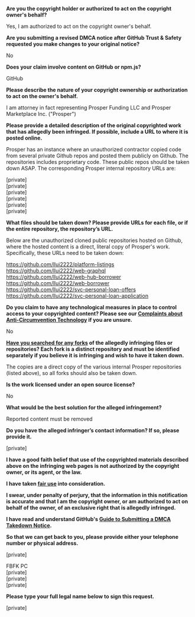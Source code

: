 **Are you the copyright holder or authorized to act on the copyright owner's behalf?**

Yes, I am authorized to act on the copyright owner's behalf.

**Are you submitting a revised DMCA notice after GitHub Trust & Safety requested you make changes to your original notice?**

No

**Does your claim involve content on GitHub or npm.js?**

GitHub

**Please describe the nature of your copyright ownership or authorization to act on the owner's behalf.**

I am attorney in fact representing Prosper Funding LLC and Prosper Marketplace Inc. ("Prosper")

**Please provide a detailed description of the original copyrighted work that has allegedly been infringed. If possible, include a URL to where it is posted online.**

Prosper has an instance where an unauthorized contractor copied code from several private Github repos and posted them publicly on Github. The repositories includes proprietary code. These public repos should be taken down ASAP. The corresponding Prosper internal repository URLs are:

[private]  
[private]  
[private]  
[private]  
[private]  
[private]  

**What files should be taken down? Please provide URLs for each file, or if the entire repository, the repository’s URL.**

Below are the unauthorized cloned public repositories hosted on Github, where the hosted content is a direct, literal copy of Prosper's work. Specifically, these URLs need to be taken down:

https://github.com/llui2222/platform-listings  
https://github.com/llui2222/web-graphql  
https://github.com/llui2222/web-hub-borrower  
https://github.com/llui2222/web-borrower  
https://github.com/llui2222/svc-personal-loan-offers  
https://github.com/llui2222/svc-personal-loan-application  

**Do you claim to have any technological measures in place to control access to your copyrighted content? Please see our <a href="https://docs.github.com/articles/guide-to-submitting-a-dmca-takedown-notice#complaints-about-anti-circumvention-technology">Complaints about Anti-Circumvention Technology</a> if you are unsure.**

No

**<a href="https://docs.github.com/articles/dmca-takedown-policy#b-what-about-forks-or-whats-a-fork">Have you searched for any forks</a> of the allegedly infringing files or repositories? Each fork is a distinct repository and must be identified separately if you believe it is infringing and wish to have it taken down.**

The copies are a direct copy of the various internal Prosper repositories (listed above), so all forks should also be taken down.

**Is the work licensed under an open source license?**

No

**What would be the best solution for the alleged infringement?**

Reported content must be removed

**Do you have the alleged infringer’s contact information? If so, please provide it.**

[private]

**I have a good faith belief that use of the copyrighted materials described above on the infringing web pages is not authorized by the copyright owner, or its agent, or the law.**

**I have taken <a href="https://www.lumendatabase.org/topics/22">fair use</a> into consideration.**

**I swear, under penalty of perjury, that the information in this notification is accurate and that I am the copyright owner, or am authorized to act on behalf of the owner, of an exclusive right that is allegedly infringed.**

**I have read and understand GitHub's <a href="https://docs.github.com/articles/guide-to-submitting-a-dmca-takedown-notice/">Guide to Submitting a DMCA Takedown Notice</a>.**

**So that we can get back to you, please provide either your telephone number or physical address.**

[private]

FBFK PC  
[private]  
[private]  
[private]  

**Please type your full legal name below to sign this request.**

[private]  
